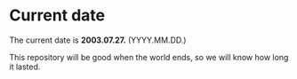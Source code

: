 # Current date

The current date is **2003.07.27.** (YYYY.MM.DD.)

This repository will be good when the world ends, so we will know how long it lasted.